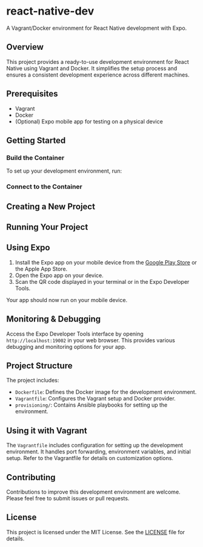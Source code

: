 # react-native-dev

A Vagrant/Docker environment for React Native development with Expo.

## Overview

This project provides a ready-to-use development environment for React Native using Vagrant and Docker. It simplifies the setup process and ensures a consistent development experience across different machines.

## Prerequisites

- Vagrant
- Docker
- (Optional) Expo mobile app for testing on a physical device

## Getting Started

### Build the Container

To set up your development environment, run:

### Connect to the Container

## Creating a New Project

## Running Your Project

## Using Expo

1. Install the Expo app on your mobile device from the [Google Play Store](https://play.google.com/store/apps/details?id=host.exp.exponent) or the Apple App Store.
2. Open the Expo app on your device.
3. Scan the QR code displayed in your terminal or in the Expo Developer Tools.

Your app should now run on your mobile device.

## Monitoring & Debugging

Access the Expo Developer Tools interface by opening `http://localhost:19002` in your web browser. This provides various debugging and monitoring options for your app.

## Project Structure

The project includes:

- `Dockerfile`: Defines the Docker image for the development environment.
- `Vagrantfile`: Configures the Vagrant setup and Docker provider.
- `provisioning/`: Contains Ansible playbooks for setting up the environment.

## Using it with Vagrant

The `Vagrantfile` includes configuration for setting up the development environment. It handles port forwarding, environment variables, and initial setup. Refer to the Vagrantfile for details on customization options.

## Contributing

Contributions to improve this development environment are welcome. Please feel free to submit issues or pull requests.

## License

This project is licensed under the MIT License. See the [LICENSE](LICENSE) file for details.
